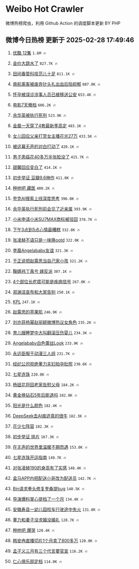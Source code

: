 # Weibo Hot Crawler 



微博热榜爬虫，利用 Github Action 的调度脚本更新 BY PHP 


## 微博今日热榜 更新于 2025-02-28 17:49:46 
1. [优酷 12集](https://s.weibo.com/weibo?q=%E4%BC%98%E9%85%B7%2012%E9%9B%86&t=31&band_rank=1&Refer=top) `1.6M 🔥` 

1. [金价大跳水了](https://s.weibo.com/weibo?q=%23%E9%87%91%E4%BB%B7%E5%A4%A7%E8%B7%B3%E6%B0%B4%E4%BA%86%23&t=31&band_rank=2&Refer=top) `827.7K 🔥` 

1. [田间春管科技范儿十足](https://s.weibo.com/weibo?q=%23%E7%94%B0%E9%97%B4%E6%98%A5%E7%AE%A1%E7%A7%91%E6%8A%80%E8%8C%83%E5%84%BF%E5%8D%81%E8%B6%B3%23&t=31&band_rank=3&Refer=top) `811.1K 🔥` 

1. [南航乘客被废弃针头扎出血后陷抑郁](https://s.weibo.com/weibo?q=%23%E5%8D%97%E8%88%AA%E4%B9%98%E5%AE%A2%E8%A2%AB%E5%BA%9F%E5%BC%83%E9%92%88%E5%A4%B4%E6%89%8E%E5%87%BA%E8%A1%80%E5%90%8E%E9%99%B7%E6%8A%91%E9%83%81%23&t=31&band_rank=4&Refer=top) `807.0K 🔥` 

1. [怀孕被误诊涉事人员已被移送公安](https://s.weibo.com/weibo?q=%23%E6%80%80%E5%AD%95%E8%A2%AB%E8%AF%AF%E8%AF%8A%E6%B6%89%E4%BA%8B%E4%BA%BA%E5%91%98%E5%B7%B2%E8%A2%AB%E7%A7%BB%E9%80%81%E5%85%AC%E5%AE%89%23&t=31&band_rank=5&Refer=top) `653.4K 🔥` 

1. [电影7天撤档](https://s.weibo.com/weibo?q=%23%E7%94%B5%E5%BD%B17%E5%A4%A9%E6%92%A4%E6%A1%A3%23&t=31&band_rank=6&Refer=top) `606.2K 🔥` 

1. [余华英被执行死刑](https://s.weibo.com/weibo?q=%23%E4%BD%99%E5%8D%8E%E8%8B%B1%E8%A2%AB%E6%89%A7%E8%A1%8C%E6%AD%BB%E5%88%91%23&t=31&band_rank=7&Refer=top) `523.9K 🔥` 

1. [金晨一天穿了4套最新季高定](https://s.weibo.com/weibo?q=%E9%87%91%E6%99%A8%E4%B8%80%E5%A4%A9%E7%A9%BF%E4%BA%864%E5%A5%97%E6%9C%80%E6%96%B0%E5%AD%A3%E9%AB%98%E5%AE%9A&t=31&band_rank=8&Refer=top) `483.1K 🔥` 

1. [女儿回应父亲打赏女主播花光27万](https://s.weibo.com/weibo?q=%23%E5%A5%B3%E5%84%BF%E5%9B%9E%E5%BA%94%E7%88%B6%E4%BA%B2%E6%89%93%E8%B5%8F%E5%A5%B3%E4%B8%BB%E6%92%AD%E8%8A%B1%E5%85%8927%E4%B8%87%23&t=31&band_rank=9&Refer=top) `433.5K 🔥` 

1. [被这幕无声的对白打动了](https://s.weibo.com/weibo?q=%23%E8%A2%AB%E8%BF%99%E5%B9%95%E6%97%A0%E5%A3%B0%E7%9A%84%E5%AF%B9%E7%99%BD%E6%89%93%E5%8A%A8%E4%BA%86%23&t=31&band_rank=10&Refer=top) `420.1K 🔥` 

1. [男子患癌花40多万半张脸没了](https://s.weibo.com/weibo?q=%23%E7%94%B7%E5%AD%90%E6%82%A3%E7%99%8C%E8%8A%B140%E5%A4%9A%E4%B8%87%E5%8D%8A%E5%BC%A0%E8%84%B8%E6%B2%A1%E4%BA%86%23&t=31&band_rank=11&Refer=top) `415.7K 🔥` 

1. [甜馨回应变白了](https://s.weibo.com/weibo?q=%23%E7%94%9C%E9%A6%A8%E5%9B%9E%E5%BA%94%E5%8F%98%E7%99%BD%E4%BA%86%23&t=31&band_rank=12&Refer=top) `414.1K 🔥` 

1. [初步举证 豆瓣9.6神作](https://s.weibo.com/weibo?q=%E5%88%9D%E6%AD%A5%E4%B8%BE%E8%AF%81%20%E8%B1%86%E7%93%A39.6%E7%A5%9E%E4%BD%9C&t=31&band_rank=13&Refer=top) `411.0K 🔥` 

1. [种地吧 藏医](https://s.weibo.com/weibo?q=%E7%A7%8D%E5%9C%B0%E5%90%A7%20%E8%97%8F%E5%8C%BB&t=31&band_rank=14&Refer=top) `400.2K 🔥` 

1. [夸克AI搜索上线深度思考](https://s.weibo.com/weibo?q=%23%E5%A4%B8%E5%85%8BAI%E6%90%9C%E7%B4%A2%E4%B8%8A%E7%BA%BF%E6%B7%B1%E5%BA%A6%E6%80%9D%E8%80%83%23&t=31&band_rank=15&Refer=top) `396.0K 🔥` 

1. [余华英执行死刑前会见了近亲属](https://s.weibo.com/weibo?q=%23%E4%BD%99%E5%8D%8E%E8%8B%B1%E6%89%A7%E8%A1%8C%E6%AD%BB%E5%88%91%E5%89%8D%E4%BC%9A%E8%A7%81%E4%BA%86%E8%BF%91%E4%BA%B2%E5%B1%9E%23&t=31&band_rank=16&Refer=top) `393.9K 🔥` 

1. [小米申请小米SU7MAX商标被驳回](https://s.weibo.com/weibo?q=%23%E5%B0%8F%E7%B1%B3%E7%94%B3%E8%AF%B7%E5%B0%8F%E7%B1%B3SU7MAX%E5%95%86%E6%A0%87%E8%A2%AB%E9%A9%B3%E5%9B%9E%23&t=31&band_rank=17&Refer=top) `378.7K 🔥` 

1. [下午3点到5点心情最糟糕](https://s.weibo.com/weibo?q=%23%E4%B8%8B%E5%8D%883%E7%82%B9%E5%88%B05%E7%82%B9%E5%BF%83%E6%83%85%E6%9C%80%E7%B3%9F%E7%B3%95%23&t=31&band_rank=18&Refer=top) `332.8K 🔥` 

1. [张凌赫不语只是一味换ootd](https://s.weibo.com/weibo?q=%E5%BC%A0%E5%87%8C%E8%B5%AB%E4%B8%8D%E8%AF%AD%E5%8F%AA%E6%98%AF%E4%B8%80%E5%91%B3%E6%8D%A2ootd&t=31&band_rank=19&Refer=top) `322.0K 🔥` 

1. [李晨Angelababy友谊](https://s.weibo.com/weibo?q=%23%E6%9D%8E%E6%99%A8Angelababy%E5%8F%8B%E8%B0%8A%23&t=31&band_rank=20&Refer=top) `321.3K 🔥` 

1. [于正说把赵露思当自己家小孩](https://s.weibo.com/weibo?q=%23%E4%BA%8E%E6%AD%A3%E8%AF%B4%E6%8A%8A%E8%B5%B5%E9%9C%B2%E6%80%9D%E5%BD%93%E8%87%AA%E5%B7%B1%E5%AE%B6%E5%B0%8F%E5%AD%A9%23&t=31&band_rank=21&Refer=top) `321.2K 🔥` 

1. [鞠婧祎丁禹兮 嫁反派](https://s.weibo.com/weibo?q=%E9%9E%A0%E5%A9%A7%E7%A5%8E%E4%B8%81%E7%A6%B9%E5%85%AE%20%E5%AB%81%E5%8F%8D%E6%B4%BE&t=31&band_rank=22&Refer=top) `307.1K 🔥` 

1. [4个部位长疙瘩可能是疾病信号](https://s.weibo.com/weibo?q=%234%E4%B8%AA%E9%83%A8%E4%BD%8D%E9%95%BF%E7%96%99%E7%98%A9%E5%8F%AF%E8%83%BD%E6%98%AF%E7%96%BE%E7%97%85%E4%BF%A1%E5%8F%B7%23&t=31&band_rank=23&Refer=top) `267.0K 🔥` 

1. [郑渊洁宣布和大家告别](https://s.weibo.com/weibo?q=%23%E9%83%91%E6%B8%8A%E6%B4%81%E5%AE%A3%E5%B8%83%E5%92%8C%E5%A4%A7%E5%AE%B6%E5%91%8A%E5%88%AB%23&t=31&band_rank=24&Refer=top) `250.1K 🔥` 

1. [KPL](https://s.weibo.com/weibo?q=KPL&t=31&band_rank=25&Refer=top) `247.1K 🔥` 

1. [赵露思的苹果肌](https://s.weibo.com/weibo?q=%23%E8%B5%B5%E9%9C%B2%E6%80%9D%E7%9A%84%E8%8B%B9%E6%9E%9C%E8%82%8C%23&t=31&band_rank=26&Refer=top) `246.9K 🔥` 

1. [刘亦菲杨幂赵丽颖微博热议女角色](https://s.weibo.com/weibo?q=%E5%88%98%E4%BA%A6%E8%8F%B2%E6%9D%A8%E5%B9%82%E8%B5%B5%E4%B8%BD%E9%A2%96%E5%BE%AE%E5%8D%9A%E7%83%AD%E8%AE%AE%E5%A5%B3%E8%A7%92%E8%89%B2&t=31&band_rank=27&Refer=top) `235.2K 🔥` 

1. [育儿嫂睡梦中大叫翻滚压伤婴儿](https://s.weibo.com/weibo?q=%23%E8%82%B2%E5%84%BF%E5%AB%82%E7%9D%A1%E6%A2%A6%E4%B8%AD%E5%A4%A7%E5%8F%AB%E7%BF%BB%E6%BB%9A%E5%8E%8B%E4%BC%A4%E5%A9%B4%E5%84%BF%23&t=31&band_rank=28&Refer=top) `234.3K 🔥` 

1. [Angelababy白色蕾丝Look](https://s.weibo.com/weibo?q=%23Angelababy%E7%99%BD%E8%89%B2%E8%95%BE%E4%B8%9DLook%23&t=31&band_rank=29&Refer=top) `233.9K 🔥` 

1. [永远臣服于动漫三人组](https://s.weibo.com/weibo?q=%E6%B0%B8%E8%BF%9C%E8%87%A3%E6%9C%8D%E4%BA%8E%E5%8A%A8%E6%BC%AB%E4%B8%89%E4%BA%BA%E7%BB%84&t=31&band_rank=30&Refer=top) `231.7K 🔥` 

1. [经纪公司拒绝董力夫妇拍孕肚照](https://s.weibo.com/weibo?q=%23%E7%BB%8F%E7%BA%AA%E5%85%AC%E5%8F%B8%E6%8B%92%E7%BB%9D%E8%91%A3%E5%8A%9B%E5%A4%AB%E5%A6%87%E6%8B%8D%E5%AD%95%E8%82%9A%E7%85%A7%23&t=31&band_rank=31&Refer=top) `230.6K 🔥` 

1. [七星连珠](https://s.weibo.com/weibo?q=%E4%B8%83%E6%98%9F%E8%BF%9E%E7%8F%A0&t=31&band_rank=32&Refer=top) `220.0K 🔥` 

1. [杨妞花将回老家告慰父母](https://s.weibo.com/weibo?q=%23%E6%9D%A8%E5%A6%9E%E8%8A%B1%E5%B0%86%E5%9B%9E%E8%80%81%E5%AE%B6%E5%91%8A%E6%85%B0%E7%88%B6%E6%AF%8D%23&t=31&band_rank=33&Refer=top) `184.2K 🔥` 

1. [黄金换钻石5年后能退吗](https://s.weibo.com/weibo?q=%23%E9%BB%84%E9%87%91%E6%8D%A2%E9%92%BB%E7%9F%B35%E5%B9%B4%E5%90%8E%E8%83%BD%E9%80%80%E5%90%97%23&t=31&band_rank=34&Refer=top) `182.8K 🔥` 

1. [阳光是什么颜色](https://s.weibo.com/weibo?q=%E9%98%B3%E5%85%89%E6%98%AF%E4%BB%80%E4%B9%88%E9%A2%9C%E8%89%B2&t=31&band_rank=35&Refer=top) `182.4K 🔥` 

1. [DeepSeek去AI痕迹真的很牛](https://s.weibo.com/weibo?q=%23DeepSeek%E5%8E%BBAI%E7%97%95%E8%BF%B9%E7%9C%9F%E7%9A%84%E5%BE%88%E7%89%9B%23&t=31&band_rank=36&Refer=top) `182.3K 🔥` 

1. [花少七阵容](https://s.weibo.com/weibo?q=%23%E8%8A%B1%E5%B0%91%E4%B8%83%E9%98%B5%E5%AE%B9%23&t=31&band_rank=37&Refer=top) `182.3K 🔥` 

1. [初步举证 排片](https://s.weibo.com/weibo?q=%E5%88%9D%E6%AD%A5%E4%B8%BE%E8%AF%81%20%E6%8E%92%E7%89%87&t=31&band_rank=38&Refer=top) `167.3K 🔥` 

1. [在无声的世界里温暖不期而遇](https://s.weibo.com/weibo?q=%23%E5%9C%A8%E6%97%A0%E5%A3%B0%E7%9A%84%E4%B8%96%E7%95%8C%E9%87%8C%E6%B8%A9%E6%9A%96%E4%B8%8D%E6%9C%9F%E8%80%8C%E9%81%87%23&t=31&band_rank=39&Refer=top) `153.0K 🔥` 

1. [七星连珠开运指南](https://s.weibo.com/weibo?q=%23%E4%B8%83%E6%98%9F%E8%BF%9E%E7%8F%A0%E5%BC%80%E8%BF%90%E6%8C%87%E5%8D%97%23&t=31&band_rank=40&Refer=top) `149.7K 🔥` 

1. [对张凌赫190的身高有了实感](https://s.weibo.com/weibo?q=%E5%AF%B9%E5%BC%A0%E5%87%8C%E8%B5%AB190%E7%9A%84%E8%BA%AB%E9%AB%98%E6%9C%89%E4%BA%86%E5%AE%9E%E6%84%9F&t=31&band_rank=41&Refer=top) `148.4K 🔥` 

1. [盒马APP内把配送小哥改为配送员](https://s.weibo.com/weibo?q=%23%E7%9B%92%E9%A9%ACAPP%E5%86%85%E6%8A%8A%E9%85%8D%E9%80%81%E5%B0%8F%E5%93%A5%E6%94%B9%E4%B8%BA%E9%85%8D%E9%80%81%E5%91%98%23&t=31&band_rank=42&Refer=top) `142.7K 🔥` 

1. [Bin请求拳头修复奎桑提bug](https://s.weibo.com/weibo?q=%23Bin%E8%AF%B7%E6%B1%82%E6%8B%B3%E5%A4%B4%E4%BF%AE%E5%A4%8D%E5%A5%8E%E6%A1%91%E6%8F%90bug%23&t=31&band_rank=43&Refer=top) `140.5K 🔥` 

1. [导演爆料掌心提档了一个月](https://s.weibo.com/weibo?q=%E5%AF%BC%E6%BC%94%E7%88%86%E6%96%99%E6%8E%8C%E5%BF%83%E6%8F%90%E6%A1%A3%E4%BA%86%E4%B8%80%E4%B8%AA%E6%9C%88&t=31&band_rank=44&Refer=top) `134.4K 🔥` 

1. [安徽寿县一幼儿园校车行驶途中失火](https://s.weibo.com/weibo?q=%23%E5%AE%89%E5%BE%BD%E5%AF%BF%E5%8E%BF%E4%B8%80%E5%B9%BC%E5%84%BF%E5%9B%AD%E6%A0%A1%E8%BD%A6%E8%A1%8C%E9%A9%B6%E9%80%94%E4%B8%AD%E5%A4%B1%E7%81%AB%23&t=31&band_rank=45&Refer=top) `131.0K 🔥` 

1. [董力和妻子没求婚没婚礼](https://s.weibo.com/weibo?q=%23%E8%91%A3%E5%8A%9B%E5%92%8C%E5%A6%BB%E5%AD%90%E6%B2%A1%E6%B1%82%E5%A9%9A%E6%B2%A1%E5%A9%9A%E7%A4%BC%23&t=31&band_rank=46&Refer=top) `128.7K 🔥` 

1. [种地吧 爆哭](https://s.weibo.com/weibo?q=%E7%A7%8D%E5%9C%B0%E5%90%A7%20%E7%88%86%E5%93%AD&t=31&band_rank=47&Refer=top) `120.4K 🔥` 

1. [韩安冉直播切片1个月卖了800多万](https://s.weibo.com/weibo?q=%23%E9%9F%A9%E5%AE%89%E5%86%89%E7%9B%B4%E6%92%AD%E5%88%87%E7%89%871%E4%B8%AA%E6%9C%88%E5%8D%96%E4%BA%86800%E5%A4%9A%E4%B8%87%23&t=31&band_rank=48&Refer=top) `120.0K 🔥` 

1. [孟子义三月有三个代言要官宣](https://s.weibo.com/weibo?q=%23%E5%AD%9F%E5%AD%90%E4%B9%89%E4%B8%89%E6%9C%88%E6%9C%89%E4%B8%89%E4%B8%AA%E4%BB%A3%E8%A8%80%E8%A6%81%E5%AE%98%E5%AE%A3%23&t=31&band_rank=49&Refer=top) `116.2K 🔥` 

1. [仁心俱乐部定档](https://s.weibo.com/weibo?q=%E4%BB%81%E5%BF%83%E4%BF%B1%E4%B9%90%E9%83%A8%E5%AE%9A%E6%A1%A3&t=31&band_rank=50&Refer=top) `114.0K 🔥` 

